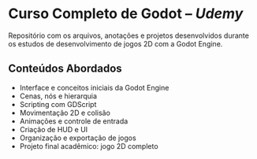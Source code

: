 # Curso Completo de Godot – _Udemy_

Repositório com os arquivos, anotações e projetos desenvolvidos durante os estudos de desenvolvimento de jogos 2D com a Godot Engine.

## Conteúdos Abordados

- Interface e conceitos iniciais da Godot Engine
- Cenas, nós e hierarquia
- Scripting com GDScript
- Movimentação 2D e colisão
- Animações e controle de entrada
- Criação de HUD e UI
- Organização e exportação de jogos
- Projeto final acadêmico: jogo 2D completo
